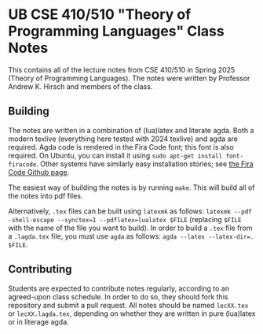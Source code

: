 # UB CSE 410/510 "Theory of Programming Languages" Class Notes

This contains all of the lecture notes from CSE 410/510 in Spring 2025 (Theory of Programming Languages). The notes were written by Professor Andrew K. Hirsch and members of the class.

## Building

The notes are written in a combination of (lua)latex and literate agda. Both a modern texlive (everything here tested with 2024 texlive) and agda are required. Agda code is rendered in the Fira Code font; this font is also required. On Ubuntu, you can install it using `sudo apt-get install font-firacode`. Other systems have similarly easy installation stories; see [the Fira Code Github page](https://github.com/tonsky/FiraCode).

The easiest way of building the notes is by running `make`. This will build all of the notes into pdf files.

Alternatively, `.tex` files can be built using `latexmk` as follows: `latexmk --pdf -shell-escape --synctex=1 --pdflatex=lualatex $FILE` (replacing `$FILE` with the name of the file you want to build).
In order to build a `.tex` file from a `.lagda.tex` file, you must use `agda` as follows: `agda --latex --latex-dir=. $FILE`.

## Contributing

Students are expected to contribute notes regularly, according to an agreed-upon class schedule.
In order to do so, they should fork this repository and submit a pull request.
All notes should be named `lecXX.tex` or `lecXX.lagda.tex`, depending on whether they are written in pure (lua)latex or in literage agda.
